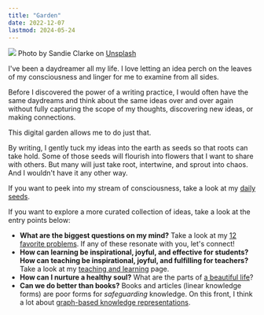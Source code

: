```yaml
---
title: "Garden"
date: 2022-12-07
lastmod: 2024-05-24
---
```


<img class="image-banner" src="https://images.unsplash.com/photo-1611843467160-25afb8df1074">
<span class="image-caption">Photo by Sandie Clarke on <a href="https://unsplash.com/photos/person-holding-brown-and-black-frog-q13Zq1Jufks">Unsplash</a></span>

I've been a daydreamer all my life. I love letting an idea perch on the leaves of my consciousness and linger for me to examine from all sides.

Before I discovered the power of a writing practice, I would often have the same daydreams and think about the same ideas over and over again without fully capturing the scope of my thoughts, discovering new ideas, or making connections.

This digital garden allows me to do just that.

By writing, I gently tuck my ideas into the earth as seeds so that roots can take hold. Some of those seeds will flourish into flowers that I want to share with others. But many will just take root, intertwine, and sprout into chaos. And I wouldn't have it any other way.

If you want to peek into my stream of consciousness, take a look at my [daily seeds](writing/daily%20seeds.md).

If you want to explore a more curated collection of ideas, take a look at the entry points below:

- **What are the biggest questions on my mind?** Take a look at my [12 favorite problems](writing/12%20favorite%20problems.md). If any of these resonate with you, let's connect!
- **How can learning be inspirational, joyful, and effective for students? How can teaching be inspirational, joyful, and fulfilling for teachers?** Take a look at my [teaching and learning](writing/teaching%20and%20learning.md) page.
- **How can I nurture a healthy soul?** What are the parts of [a beautiful life](writing/a%20beautiful%20life.md)?
- **Can we do better than books?** Books and articles (linear knowledge forms) are poor forms for *safeguarding* knowledge. On this front, I think a lot about [graph-based knowledge representations](writing/graph-based%20knowledge%20representations.md).

<style>
.page-listing {display: none;}
</style>

